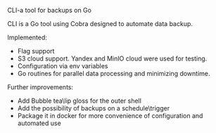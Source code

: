 CLI-a tool for backups on Go

CLI is a Go tool using Cobra designed to automate data backup.

Implemented:
- Flag support
- S3 cloud support. Yandex and MinIO cloud were used for testing.
- Configuration via env variables
- Go routines for parallel data processing and minimizing downtime.

Further improvements:
- Add Bubble tea\lip gloss for the outer shell
- Add the possibility of backups on a schedule\trigger
- Package it in docker for more convenience of configuration and automated use